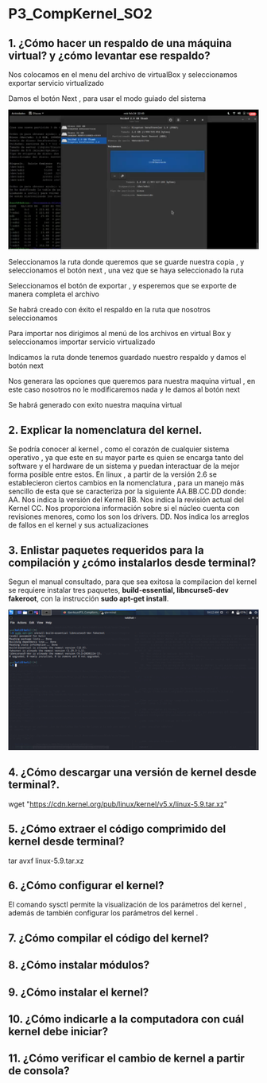 # P3_CompKernel_SO2

## 1. **¿Cómo hacer un respaldo de una máquina virtual? y ¿cómo levantar ese respaldo?**

Nos colocamos en el menu del archivo de virtualBox y seleccionamos exportar servicio virtualizado

Damos el botón Next , para usar el modo guiado del sistema


 ![alt text](https://github.com/daerksun/Practica1.ManejodeDiscos/blob/main/Imagenes/22.png "Im22")




Seleccionamos la ruta donde queremos que se guarde nuestra copia , y seleccionamos el botón next , una vez que se haya seleccionado la ruta


Seleccionamos el botón de exportar , y esperemos que se exporte de manera completa el archivo


Se habrá creado con éxito el respaldo en la ruta que nosotros seleccionamos


Para importar nos dirigimos al menú de los archivos en virtual Box y seleccionamos importar servicio virtualizado

Indicamos la ruta donde tenemos guardado nuestro respaldo y damos el botón next


Nos generara las opciones que queremos para nuestra maquina virtual , en este caso nosotros no le modificaremos nada y le damos al botón next


Se habrá generado con exito nuestra maquina virtual




## 2. **Explicar la nomenclatura del kernel.**

Se podría conocer al kernel , como el corazón de cualquier sistema operativo , ya que este en su mayor parte es quien se encarga tanto del software y el hardware de un sistema y puedan interactuar de la mejor forma posible entre estos.
En linux , a partir de la versión 2.6 se establecieron ciertos cambios en la nomenclatura , para un manejo más sencillo de esta que se caracteriza por la siguiente AA.BB.CC.DD  donde:
    AA. Nos indica la versión del Kernel
    BB. Nos indica la revisión actual del Kernel
    CC. Nos proporciona información sobre si el núcleo cuenta con revisiones menores, como los son los drivers.
    DD. Nos indica los arreglos de fallos en el kernel y sus actualizaciones

## 3. **Enlistar paquetes requeridos para la compilación y ¿cómo instalarlos desde terminal?**

Segun el manual consultado, para que sea exitosa la compilacion del kernel se requiere instalar tres paquetes, **build-essential, libncurse5-dev fakeroot**, con la instrucción **sudo apt-get install**.

![alt text](https://github.com/daerksun/P3_CompKernel_SO2/blob/main/Im/3.png "Im1")


## 4. **¿Cómo descargar una versión de kernel desde terminal?.**

wget "https://cdn.kernel.org/pub/linux/kernel/v5.x/linux-5.9.tar.xz"


## 5. **¿Cómo extraer el código comprimido del kernel desde terminal?**

tar avxf linux-5.9.tar.xz

## 6. **¿Cómo configurar el kernel?**

El comando sysctl permite la visualización de los parámetros del kernel , además de también configurar los parámetros del kernel .

## 7. **¿Cómo compilar el código del kernel?**


## 8. **¿Cómo instalar módulos?**





## 9. **¿Cómo instalar el kernel?**

## 10. **¿Cómo indicarle a la computadora con cuál kernel debe iniciar?**

## 11. **¿Cómo verificar el cambio de kernel a partir de consola?**

